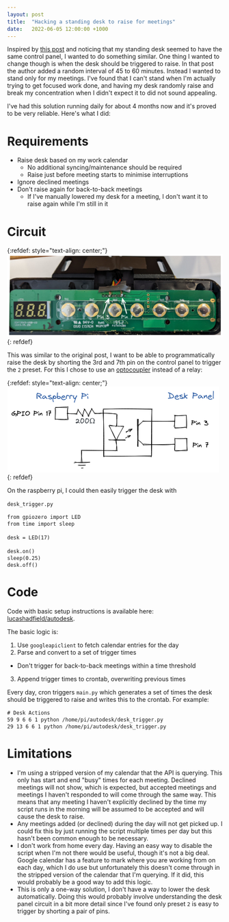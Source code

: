 ```yaml
---
layout: post
title:  "Hacking a standing desk to raise for meetings"
date:   2022-06-05 12:00:00 +1000
---
```


Inspired by [this post](https://medium.com/@davidkongfilm/how-i-hacked-my-standing-desk-with-a-raspberry-pi-a50ed14c7f6f) and noticing that my standing desk seemed to have the same control panel, I wanted to do something similar. One thing I wanted to change though is when the desk should be triggered to raise. In that post the author added a random interval of 45 to 60 minutes. Instead I wanted to stand only for my meetings. I've found that I can't stand when I'm actually trying to get focused work done, and having my desk randomly raise and break my concentration when I didn't expect it to did not sound appealing.

I've had this solution running daily for about 4 months now and it's proved to be very reliable. Here's what I did:

# Requirements
- Raise desk based on my work calendar
  - No additional syncing/maintenance should be required
  - Raise just before meeting starts to minimise interruptions
- Ignore declined meetings
- Don't raise again for back-to-back meetings
  - If I've manually lowered my desk for a meeting, I don't want it to raise again while I'm still in it

# Circuit
{:refdef: style="text-align: center;"}
![Solder onto Pins 3 and 7 to trigger preset 2](/assets/2022-06-05_autodesk-wiring.png)
{: refdef}

This was similar to the original post, I want to be able to programmatically raise the desk by shorting the 3rd and 7th pin on the control panel to trigger the `2` preset. For this I chose to use an [optocoupler](https://core-electronics.com.au/optocoupler-1-channel-ps2501-1.html) instead of a relay:

{:refdef: style="text-align: center;"}
![Circuit to trigger desk with a raspberry pi](/assets/2022-06-05_autodesk-circuit.png)
{: refdef}

On the raspberry pi, I could then easily trigger the desk with

`desk_trigger.py`
```
from gpiozero import LED
from time import sleep

desk = LED(17)

desk.on()
sleep(0.25)
desk.off()
```

# Code
Code with basic setup instructions is available here: [lucashadfield/autodesk](https://github.com/lucashadfield/autodesk).

The basic logic is:
1. Use `googleapiclient` to fetch calendar entries for the day
2. Parse and convert to a set of trigger times
  - Don't trigger for back-to-back meetings within a time threshold
3. Append trigger times to crontab, overwriting previous times

Every day, cron triggers `main.py` which generates a set of times the desk should be triggered to raise and writes this to the crontab. For example:

```
# Desk Actions
59 9 6 6 1 python /home/pi/autodesk/desk_trigger.py
29 13 6 6 1 python /home/pi/autodesk/desk_trigger.py
```

# Limitations
- I'm using a stripped version of my calendar that the API is querying. This only has start and end "busy" times for each meeting. Declined meetings will not show, which is expected, but accepted meetings and meetings I haven't responded to will come through the same way. This means that any meeting I haven't explicitly declined by the time my script runs in the morning will be assumed to be accepted and will cause the desk to raise.
- Any meetings added (or declined) during the day will not get picked up. I could fix this by just running the script multiple times per day but this hasn't been common enough to be necessary.
- I don't work from home every day. Having an easy way to disable the script when I'm not there would be useful, though it's not a big deal. Google calendar has a feature to mark where you are working from on each day, which I do use but unfortunately this doesn't come through in the stripped version of the calendar that I'm querying. If it did, this would probably be a good way to add this logic.
- This is only a one-way solution, I don't have a way to lower the desk automatically. Doing this would probably involve understanding the desk panel circuit in a bit more detail since I've found only preset `2` is easy to trigger by shorting a pair of pins.
